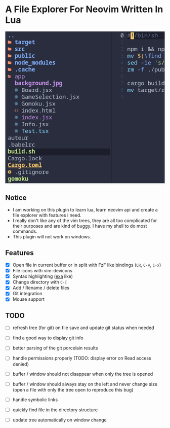 # A File Explorer For Neovim Written In Lua

![alt text](.github/tree.png?raw=true "screenshot")

## Notice

- I am working on this plugin to learn lua, learn neovim api and create a file explorer with features i need.
- I really don't like any of the vim trees, they are all too complicated for their purposes and are kind of buggy. I have my shell to do most commands.
- This plugin will not work on windows.

## Features
- [x] Open file in current buffer or in split with FzF like bindings (`CR`, `C-v`, `C-x`)
- [x] File icons with vim-devicons
- [x] Syntax highlighting ([exa](https://github.com/ogham/exa) like)
- [x] Change directory with `C-[`
- [x] Add / Rename / delete files
- [x] Git integration
- [x] Mouse support

## TODO
- [ ] refresh tree (for git) on file save and update git status when needed
- [ ] find a good way to display git info
- [ ] better parsing of the git porcelain results

- [ ] handle permissions properly (TODO: display error on Read access denied)
- [ ] buffer / window should not disappear when only the tree is opened
- [ ] buffer / window should always stay on the left and never change size (open a file with only the tree open to reproduce this bug)

- [ ] handle symbolic links
- [ ] quickly find file in the directory structure
- [ ] update tree automatically on window change
